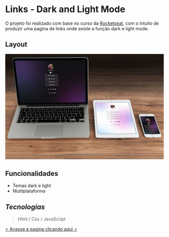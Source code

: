 
# Links - Dark and Light Mode
O projeto foi realizado com base no curso da [Rocketseat](https://app.rocketseat.com.br), com o intuito de produzir uma pagina de links onde existe a função dark e light mode.

## Layout

<img src="assets/layout.jpg" />

## Funcionalidades
- Temas dark e light
- Multiplataforma

## *Tecnologias*
> Html / Css / JavaScript

[⭐ Acesse a pagina clicando aqui ⭐](https://robertodev3.github.io/Links)
